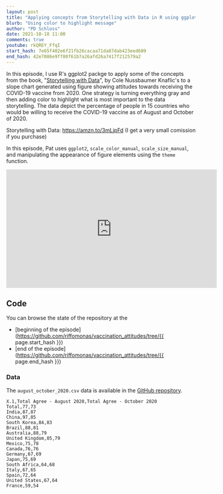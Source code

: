 ```yaml
---
layout: post
title: "Applying concepts from Storytelling with Data in R using ggplot2 (CC155)"
blurb: "Using color to highlight message"
author: "PD Schloss"
date: 2021-10-18 11:00
comments: true
youtube: rkQREY_FfqI
start_hash: 7e65f402e6f21fb26cacaa71da87dab423eed609
end_hash: 42e7086e9ff80f61b7a26afd26a7417f212579a2
---
```


In this episode, I use R's ggplot2 packge to apply some of the concepts from the book, "[Storytelling with Data](https://amzn.to/3mLjpFd)", by Cole Nussbaumer Knaflic's to a slope chart generated using figure showing attitudes towards receiving the COVID-19 vaccine from 2020. One strategy is turning everything gray and then adding color to highlight what is most important to the data storytelling. The data depict the percentage of people in 15 countries who would be willing to receive the COVID-19 vaccine as of August and October of 2020.

Storytelling with Data: https://amzn.to/3mLjpFd (I get a very small comission if you purchase)

In this episode, Pat uses `ggplot2`, `scale_color_manual`, `scale_size_manual`, and manipulating the appearance of figure elements using the `theme` function.


<iframe style="margin: 0 auto;display:block;" width="560" height="315" src="https://www.youtube.com/embed/{{ page.youtube }}" frameborder="0" allow="accelerometer; autoplay; encrypted-media; gyroscope; picture-in-picture" allowfullscreen></iframe>


## Code

You can browse the state of the repository at the
* [beginning of the episode](https://github.com/riffomonas/vaccination_attitudes/tree/{{ page.start_hash }})
* [end of the episode](https://github.com/riffomonas/vaccination_attitudes/tree/{{ page.end_hash }})


### Data

The `august_october_2020.csv` data is available in the [GitHub repository](https://raw.githubusercontent.com/riffomonas/vaccination_attitudes/3f39b9e09618144874ced760c9a6332498e3a19c/august_october_2020.csv).

```
X.1,Total Agree - August 2020,Total Agree - October 2020
Total,77,73
India,87,87
China,97,85
South Korea,84,83
Brazil,88,81
Australia,88,79
United Kingdom,85,79
Mexico,75,78
Canada,76,76
Germany,67,69
Japan,75,69
South Africa,64,68
Italy,67,65
Spain,72,64
United States,67,64
France,59,54
```
